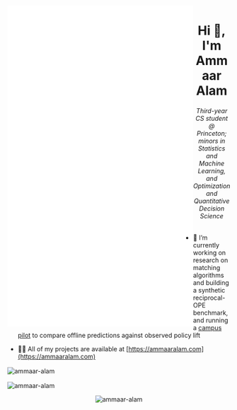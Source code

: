 <img src="./github-metrics.svg" align="left" width="420" alt="Metrics" />

<h1 align="center">Hi 👋, I'm Ammaar Alam</h1>
<h6 align="center">Third-year CS student @ Princeton; minors in Statistics and Machine Learning, and Optimization and Quantitative Decision Science</h3>

- 🔭 I’m currently working on research on matching algorithms and building a synthetic reciprocal-OPE benchmark, and running a [campus pilot](https://match.tigerapps.org) to compare offline predictions against observed policy lift

- 👨‍💻 All of my projects are available at [https://ammaaralam.com](https://ammaaralam.com)

<p><img align="center" width="360" src="https://github-readme-stats.vercel.app/api?username=ammaar-alam&show_icons=true&locale=en" alt="ammaar-alam" /></p>
<p><img align="center" width="361" src="https://github-readme-streak-stats.herokuapp.com/?user=ammaar-alam&" alt="ammaar-alam" /></p>
<p align="center"> <img src="https://komarev.com/ghpvc/?username=ammaar-alam&label=Profile%20views&color=0e75b6&style=flat" alt="ammaar-alam" /> </p>
